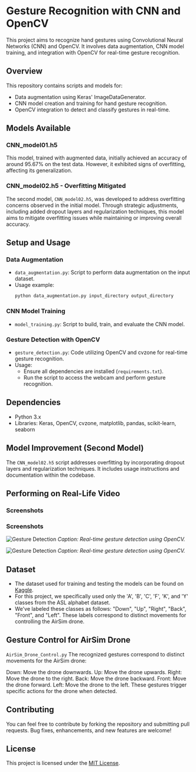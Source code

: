 # Gesture Recognition with CNN and OpenCV

This project aims to recognize hand gestures using Convolutional Neural Networks (CNN) and OpenCV. It involves data augmentation, CNN model training, and integration with OpenCV for real-time gesture recognition.

## Overview

This repository contains scripts and models for:
- Data augmentation using Keras' ImageDataGenerator.
- CNN model creation and training for hand gesture recognition.
- OpenCV integration to detect and classify gestures in real-time.

## Models Available

### CNN_model01.h5

This model, trained with augmented data, initially achieved an accuracy of around 95.67% on the test data. However, it exhibited signs of overfitting, affecting its generalization.

### CNN_model02.h5 - Overfitting Mitigated

The second model, `CNN_model02.h5`, was developed to address overfitting concerns observed in the initial model. Through strategic adjustments, including added dropout layers and regularization techniques, this model aims to mitigate overfitting issues while maintaining or improving overall accuracy.

## Setup and Usage

### Data Augmentation
- `data_augmentation.py`: Script to perform data augmentation on the input dataset.
- Usage example:
  ```bash
  python data_augmentation.py input_directory output_directory
  ```

### CNN Model Training
- `model_training.py`: Script to build, train, and evaluate the CNN model.


### Gesture Detection with OpenCV
- `gesture_detection.py`: Code utilizing OpenCV and cvzone for real-time gesture recognition.
- Usage:
  - Ensure all dependencies are installed (`requirements.txt`).
  - Run the script to access the webcam and perform gesture recognition.

## Dependencies

- Python 3.x
- Libraries: Keras, OpenCV, cvzone, matplotlib, pandas, scikit-learn, seaborn

## Model Improvement (Second Model)

The `CNN_model02.h5` script addresses overfitting by incorporating dropout layers and regularization techniques. It includes usage instructions and documentation within the codebase.

## Performing on Real-Life Video

### Screenshots

### Screenshots

![Gesture Detection](Hand_Gesture_Airsim_Controlled_Drone02_CNN/Screenshot_2024-01-02_201403.png)
*Caption: Real-time gesture detection using OpenCV.*

![Gesture Detection](Hand_Gesture_Airsim_Controlled_Drone02_CNN/Screenshot_2024-01-02_201556.png)
*Caption: Real-time gesture detection using OpenCV.*

## Dataset

- The dataset used for training and testing the models can be found on [Kaggle](https://www.kaggle.com/datasets/grassknoted/asl-alphabet/data).
- For this project, we specifically used only the 'A', 'B', 'C', 'F', 'K', and 'Y' classes from the ASL alphabet dataset.
- We've labeled these classes as follows: "Down", "Up", "Right", "Back", "Front", and "Left". These labels correspond to distinct movements for controlling the AirSim drone.

## Gesture Control for AirSim Drone
`AirSim_Drone_Control.py`
The recognized gestures correspond to distinct movements for the AirSim drone:

Down: Move the drone downwards.
Up: Move the drone upwards.
Right: Move the drone to the right.
Back: Move the drone backward.
Front: Move the drone forward.
Left: Move the drone to the left.
These gestures trigger specific actions for the drone when detected.
## Contributing

You can feel free to contribute by forking the repository and submitting pull requests. Bug fixes, enhancements, and new features are welcome!

## License

This project is licensed under the [MIT License](LICENSE).

